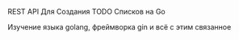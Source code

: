 REST API Для Создания TODO Списков на Go

Изучение языка golang, фреймворка gin и всё с этим связанное

